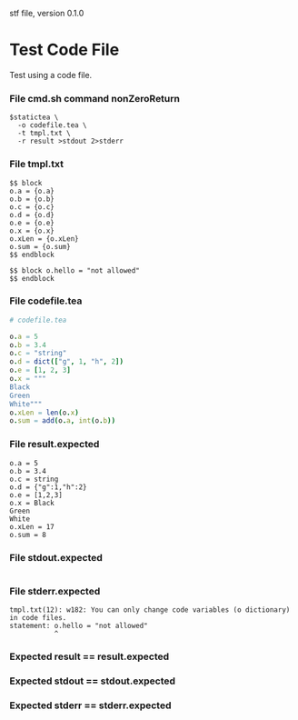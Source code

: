 stf file, version 0.1.0

# Test Code File

Test using a code file.

### File cmd.sh command nonZeroReturn

~~~
$statictea \
  -o codefile.tea \
  -t tmpl.txt \
  -r result >stdout 2>stderr
~~~


### File tmpl.txt

~~~
$$ block
o.a = {o.a}
o.b = {o.b}
o.c = {o.c}
o.d = {o.d}
o.e = {o.e}
o.x = {o.x}
o.xLen = {o.xLen}
o.sum = {o.sum}
$$ endblock

$$ block o.hello = "not allowed"
$$ endblock
~~~

### File codefile.tea

~~~ nim
# codefile.tea

o.a = 5
o.b = 3.4
o.c = "string"
o.d = dict(["g", 1, "h", 2])
o.e = [1, 2, 3]
o.x = """
Black
Green
White"""
o.xLen = len(o.x)
o.sum = add(o.a, int(o.b))
~~~

### File result.expected

~~~
o.a = 5
o.b = 3.4
o.c = string
o.d = {"g":1,"h":2}
o.e = [1,2,3]
o.x = Black
Green
White
o.xLen = 17
o.sum = 8

~~~

### File stdout.expected

~~~
~~~

### File stderr.expected

~~~
tmpl.txt(12): w182: You can only change code variables (o dictionary) in code files.
statement: o.hello = "not allowed"
           ^
~~~

### Expected result == result.expected
### Expected stdout == stdout.expected
### Expected stderr == stderr.expected
